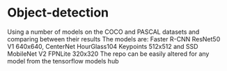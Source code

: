 # Object-detection
Using a number of models on the COCO and PASCAL datasets and comparing between their results
The models are: Faster R-CNN ResNet50 V1 640x640, CenterNet HourGlass104 Keypoints 512x512 and SSD MobileNet V2 FPNLite 320x320
The repo can be easily altered for any model from the tensorflow models hub
